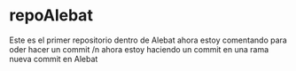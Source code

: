 # repoAlebat
Este es el primer repositorio dentro de Alebat
ahora estoy comentando para oder hacer un commit
/n ahora estoy haciendo un commit en una rama nueva
commit en Alebat
